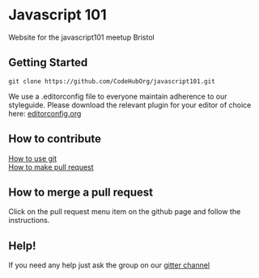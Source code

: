 # Javascript 101
Website for the javascript101 meetup Bristol

## Getting Started
```
git clone https://github.com/CodeHubOrg/javascript101.git
```
We use a .editorconfig file to everyone maintain adherence to our styleguide. Please download the relevant plugin for your editor of choice here: [editorconfig.org](editorconfig.org)

## How to contribute
[How to use git](https://javascript101.gitbooks.io/guide/content/version_control.html)  
[How to make pull request](https://docs.google.com/presentation/d/12XPsgBkarJLA6I1UJd7HK1izUpQfX2Lt2gQq91z9XNQ/edit#slide=id.p)

## How to merge a pull request
Click on the pull request menu item on the github page and follow the instructions.

## Help!
If you need any help just ask the group on our [gitter channel](https://gitter.im/CodeHubOrg/discussions)
